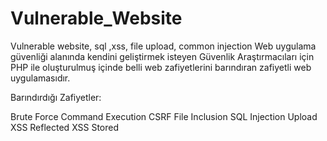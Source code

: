 # Vulnerable_Website
Vulnerable website, sql ,xss, file upload, common injection 
Web uygulama güvenliği alanında kendini geliştirmek isteyen Güvenlik Araştırmacıları için PHP ile oluşturulmuş içinde belli web zafiyetlerini barındıran zafiyetli web uygulamasıdır.


Barındırdığı Zafiyetler:

 Brute Force
 Command Execution
 CSRF
 File Inclusion
 SQL Injection
 Upload
 XSS Reflected
XSS Stored
